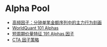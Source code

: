 # Alpha Pool

- [高频因子：分钟单笔金额序列中的主力行为刻画](./assets/高频因子:分钟单笔金额序列中的主力行为刻画.pdf)
- [WorldQuant 101 Alphas](https://www.joinquant.com/help/api/help#name:Alpha101)
- [短周期价量特征 191 Alphas 因子](./assets/国泰君安-数量化专题之九十三：基于短周期价量特征的多因子选股体系-2017-06-16.pdf)
- [CTA 因子策略](./assets/华泰期货%20CTA%20量化策略因子系列/)
